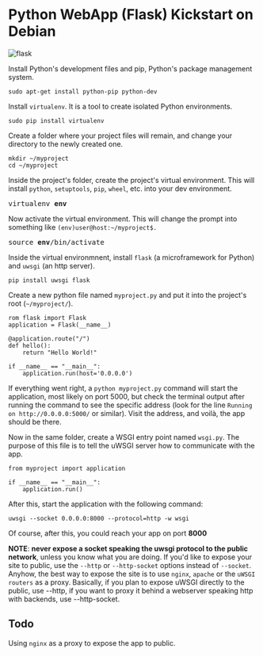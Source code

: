# Python WebApp (Flask) Kickstart on Debian

![flask](https://i.imgur.com/N22AHP6.png)

Install Python's development files and pip, Python's package management system.

~~~~
sudo apt-get install python-pip python-dev
~~~~

Install `virtualenv`. It is a tool to create isolated Python environments.

~~~~
sudo pip install virtualenv
~~~~

Create a folder where your project files will remain, and change your directory to the newly created one.

~~~~
mkdir ~/myproject
cd ~/myproject
~~~~

Inside the project's folder, create the project's virtual environment. This will install `python`, `setuptools`, `pip`, `wheel`, etc. into your dev environment.

<pre>
virtualenv <b>env</b>
</pre>

Now activate the virtual environment. This will change the prompt into something like `(env)user@host:~/myproject$.`

<pre>
source <b>env</b>/bin/activate
</pre>

Inside the virtual environmnent, install `flask` (a microframework for Python) and `uwsgi` (an http server).

~~~~
pip install uwsgi flask
~~~~

Create a new python file named `myproject.py` and put it into the project's root (`~/myproject/`).

~~~~
rom flask import Flask
application = Flask(__name__)

@application.route("/")
def hello():
    return "Hello World!"

if __name__ == "__main__":
    application.run(host='0.0.0.0')
~~~~

If everything went right, a `python myproject.py` command will start the application, most likely on port 5000, but check the terminal output after running the command to see the specific address (look for the line `Running on http://0.0.0.0:5000/` or similar). Visit the address, and voilà, the app should be there.

Now in the same folder, create a WSGI entry point named `wsgi.py`. The purpose of this file is to tell the uWSGI server how to communicate with the app.

~~~~
from myproject import application

if __name__ == "__main__":
    application.run()
~~~~

After this, start the application with the following command:

~~~~
uwsgi --socket 0.0.0.0:8000 --protocol=http -w wsgi
~~~~

Of course, after this, you could reach your app on port **8000**

**NOTE**: **never expose a socket speaking the uwsgi protocol to the public network**, unless you know what you are doing.
If you'd like to expose your site to public, use the `--http` or `--http-socket` options instead of `--socket`. Anyhow, the best way to expose the site is to use `nginx`, `apache` or the `uWSGI routers` as a proxy. Basically, if you plan to expose uWSGI directly to the public, use --http, if you want to proxy it behind a webserver speaking http with backends, use --http-socket.

## Todo

Using `nginx` as a proxy to expose the app to public.
